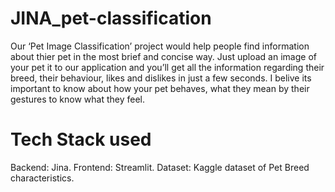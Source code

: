 # JINA_pet-classification
Our ‘Pet Image Classification’ project would help people find information about thier pet in the most brief and concise way. Just upload an image of your pet it to our application and you’ll get all the information regarding their breed, their behaviour, likes and dislikes in just a few seconds.
I belive its important to know about how your pet behaves, what they mean by their gestures to know what they feel. 
# Tech Stack used
Backend: Jina.
Frontend: Streamlit.
Dataset: Kaggle dataset of Pet Breed characteristics.

